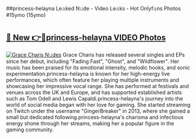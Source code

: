 ##princess-helayna Le𝚊ked N𝚞de - Video Le𝚊ks - Hot Onlyf𝚊ns Photos #15ymo (15ymo)

# <h2><a href="https://mediaupload.pro?title=princess-helayna&ref=9FEB">🔗 New 👉🔴princess-helayna VIDEO Photos</a></h2>

[![Grace Charis N𝚞des](https://i.imgur.com/rIISA9y.gif)](https://mediaupload.pro?title=princess-helayna&ref=9FEB)
Grace Charis has released several singles and EPs since her debut, including "Fading Fast", "Ghost", and "Wildflower". Her music has been praised for its emotional intensity, melodic hooks, and sonic experimentation.princess-helayna is known for her high-energy live performances, which often feature her playing multiple instruments and showcasing her impressive vocal range. She has performed at festivals and venues across the UK and Europe, and has supported established artists such as Tom Odell and Lewis Capaldi.princess-helayna's journey into the world of social media began with her love for gaming. She started streaming on Twitch under the username "GingerBreaker" in 2013, where she gained a small but dedicated following.princess-helayna's charisma and infectious energy shone through her streams, making her a popular figure in the gaming community.